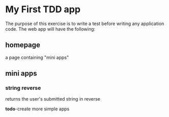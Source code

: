 # My First TDD app

The purpose of this exercise is to write a test before writing any application code. The web app will have the following:

## homepage
a page containing "mini apps"

## mini apps

### string reverse
returns the user's submitted string in reverse

**todo**-create more simple apps